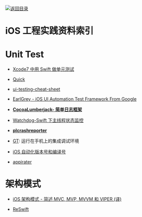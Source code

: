[![返回目录](https://parg.co/UGo)](https://parg.co/b4z) 
 
# iOS 工程实践资料索引

# Unit Test

* [Xcode7 中用 Swift 做单元测试](http://swift.gg/2016/03/23/unit-testing-swift/)

- [Quick](https://github.com/Quick/Quick)

* [ui-testing-cheat-sheet](http://masilotti.com/ui-testing-cheat-sheet/)

- [EarlGrey - iOS UI Automation Test Framework From Google](https://github.com/google/EarlGrey)

- [**CocoaLumberjack- 简单日志框架**](https://github.com/CocoaLumberjack/CocoaLumberjack)

* [Watchdog-Swift 下主线程状态监控](https://github.com/wojteklukaszuk/Watchdog)

- [**plcrashreporter**](https://github.com/plausiblelabs/plcrashreporter)

- [GT](https://github.com/TencentOpen/GT): 运行在手机上的集成调试环境

* [iOS 自动化版本号和编译号](https://segmentfault.com/a/1190000004678950)

- [appirater](https://github.com/arashpayan/appirater)

# 架构模式

- [iOS 架构模式 - 简述 MVC, MVP, MVVM 和 VIPER (译)](https://blog.coding.net/blog/ios-architecture-patterns)

- [ReSwift](https://github.com/ReSwift/ReSwift)

